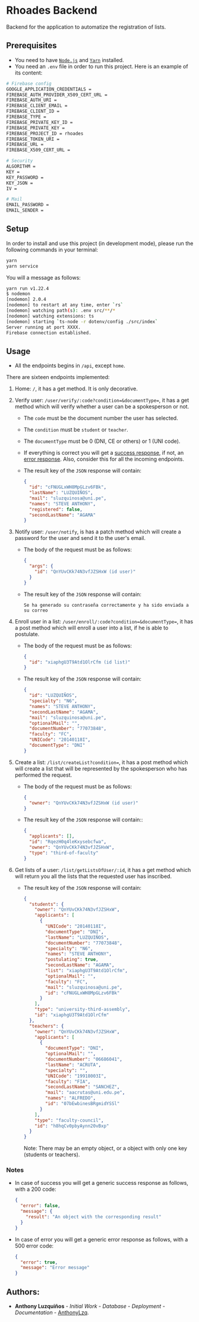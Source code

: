 # Rhoades Backend

Backend for the application to automatize the registration of lists.

## Prerequisites

- You need to have [`Node.js`](https://nodejs.org/en/) and [`Yarn`](https://yarnpkg.com/) installed.
- You need an `.env` file in order to run this project. Here is an example of its content:

```bash
# Firebase config
GOOGLE_APPLICATION_CREDENTIALS =
FIREBASE_AUTH_PROVIDER_X509_CERT_URL =
FIREBASE_AUTH_URI =
FIREBASE_CLIENT_EMAIL =
FIREBASE_CLIENT_ID =
FIREBASE_TYPE =
FIREBASE_PRIVATE_KEY_ID =
FIREBASE_PRIVATE_KEY =
FIREBASE_PROJECT_ID = rhoades
FIREBASE_TOKEN_URI =
FIREBASE_URL =
FIREBASE_X509_CERT_URL =

# Security
ALGORITHM =
KEY =
KEY_PASSWORD =
KEY_JSON =
IV =

# Mail
EMAIL_PASSWORD =
EMAIL_SENDER =
```

## Setup

In order to install and use this project (in development mode), please run the following commands in your terminal:

```bash
yarn
yarn service
```

You will a message as follows:

```bash
yarn run v1.22.4
$ nodemon
[nodemon] 2.0.4
[nodemon] to restart at any time, enter `rs`
[nodemon] watching path(s): .env src/**/*
[nodemon] watching extensions: ts
[nodemon] starting `ts-node -r dotenv/config ./src/index`
Server running at port XXXX.
Firebase connection established.
```

## Usage

- All the endpoints begins in `/api`, except `home`.

There are sixteen endpoints implemented:

1. Home: `/`, it has a get method. It is only decorative.
2. Verify user: `/user/verify/:code?condition=&documentType=`, it has a get method which will verify whether a user can be a spokesperson or not.

   - The `code` must be the document number the user has selected.

   - The `condition` must be `student` or `teacher`.

   - The `documentType` must be 0 (DNI, CE or others) or 1 (UNI code).

   - If everything is correct you will get a [success response](#success), if not, an [error response](#error). Also, consider this for all the incoming endpoints.

   - The result key of the `JSON` response will contain:
     ```json
     {
       "id": "cFNUGLxWH8MpGLzv6FBk",
       "lastName": "LUZQUIÑOS",
       "mail": "sluzquinosa@uni.pe",
       "names": "STEVE ANTHONY",
       "registered": false,
       "secondLastName": "AGAMA"
     }
     ```

3. Notify user: `/user/notify`, is has a patch method which will create a password for the user and send it to the user's email.

   - The body of the request must be as follows:

     ```json
     {
       "args": {
         "id": "QnYUvCKk74N3vfJZSHxW (id user)"
       }
     }
     ```

   - The result key of the `JSON` response will contain:

     ```
     Se ha generado su contraseña correctamente y ha sido enviada a su correo
     ```

4. Enroll user in a list: `/user/enroll/:code?condition=&documentType=`, it has a post method which will enroll a user into a list, if he is able to postulate.

   - The body of the request must be as follows:

     ```json
     {
       "id": "xiaphgU3T9Atd1OlrCfm (id list)"
     }
     ```

   - The result key of the `JSON` response will contain:
     ```json
     {
       "id": "LUZQUIÑOS",
       "specialty": "N6",
       "names": "STEVE ANTHONY",
       "secondLastName": "AGAMA",
       "mail": "sluzquinosa@uni.pe",
       "optionalMail": "",
       "documentNumber": "77073848",
       "faculty": "FC",
       "UNICode": "20140118I",
       "documentType": "DNI"
     }
     ```

5. Create a list: `/list/createList?condition=`, it has a post method which will create a list that will be represented by the spokesperson who has performed the request.

   - The body of the request must be as follows:

     ```json
     {
       "owner": "QnYUvCKk74N3vfJZSHxW (id user)"
     }
     ```

   - The result key of the `JSON` response will contain::

     ```json
     {
       "applicants": [],
       "id": "RqezH0q4leKxysebcfwa",
       "owner": "QnYUvCKk74N3vfJZSHxW",
       "type": "third-of-faculty"
     }
     ```

6. Get lists of a user: `/list/getListsOfUser/:id`, it has a get method which will return you all the lists that the requested user has inscribed.

   - The result key of the `JSON` response will contain:

     ```json
     {
       "students": {
         "owner": "QnYUvCKk74N3vfJZSHxW",
         "applicants": [
           {
             "UNICode": "20140118I",
             "documentType": "DNI",
             "lastName": "LUZQUIÑOS",
             "documentNumber": "77073848",
             "specialty": "N6",
             "names": "STEVE ANTHONY",
             "postulating": true,
             "secondLastName": "AGAMA",
             "list": "xiaphgU3T9Atd1OlrCfm",
             "optionalMail": "",
             "faculty": "FC",
             "mail": "sluzquinosa@uni.pe",
             "id": "cFNUGLxWH8MpGLzv6FBk"
           }
         ],
         "type": "university-third-assembly",
         "id": "xiaphgU3T9Atd1OlrCfm"
       },
       "teachers": {
         "owner": "QnYUvCKk74N3vfJZSHxW",
         "applicants": [
           {
             "documentType": "DNI",
             "optionalMail": "",
             "documentNumber": "06686041",
             "lastName": "ACRUTA",
             "specialty": "",
             "UNICode": "19918003I",
             "faculty": "FIA",
             "secondLastName": "SANCHEZ",
             "mail": "aacrutas@uni.edu.pe",
             "names": "ALFREDO",
             "id": "07bEwbinesBRgmidYSSl"
           }
         ],
         "type": "faculty-council",
         "id": "h8hqCv0pbyAynn20vBxp"
       }
     }
     ```

     Note: There may be an empty object, or a object with only one key (students or teachers).

### Notes

- <a id="success"></a>In case of success you will get a generic success response as follows, with a 200 code:

  ```json
  {
    "error": false,
    "message": {
      "result": "An object with the corresponding result"
    }
  }
  ```

- <a id="error"></a>In case of error you will get a generic error response as follows, with a 500 error code:

  ```json
  {
    "error": true,
    "message": "Error message"
  }
  ```

## Authors:

- **Anthony Luzquiños** - _Initial Work_ - _Database_ - _Deployment_ - _Documentation_ - [AnthonyLzq](https://github.com/AnthonyLzq).
